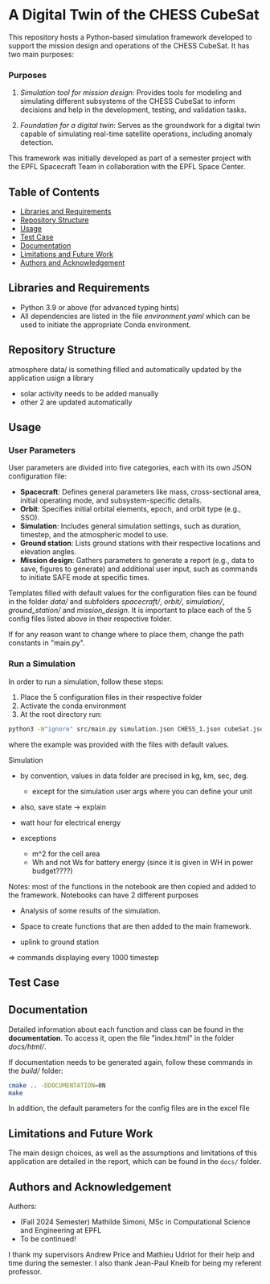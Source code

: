 # A Digital Twin of the CHESS CubeSat

This repository hosts a Python-based simulation framework developed to support the mission design and operations of the CHESS CubeSat. It has two main purposes:

### Purposes

1. *Simulation tool for mission design*: Provides tools for modeling and simulating different subsystems of the CHESS CubeSat to inform decisions and help in the development, testing, and validation tasks.

2. *Foundation for a digital twin*: Serves as the groundwork for a digital twin capable of simulating real-time satellite operations, including anomaly detection.

This framework was initially developed as part of a semester project with the EPFL Spacecraft Team in collaboration with the EPFL Space Center.

## Table of Contents
- [Libraries and Requirements](#libraries_and_requirements)
- [Repository Structure](#repository_structure)
- [Usage](#usage)
- [Test Case](#test_case)
- [Documentation](#documentation)
- [Limitations and Future Work](#limitations_and_future_work)
- [Authors and Acknowledgement](#authors_acknowledgement)

## Libraries and Requirements

- Python 3.9 or above (for advanced typing hints)
- All dependencies are listed in the file *environment.yaml* which can be used to initiate the appropriate Conda environment.


## Repository Structure
atmosphere data/ is something filled and automatically updated by the application usign a library

- solar activity needs to be added manually
- other 2 are updated automatically


## Usage

### User Parameters
User parameters are divided into five categories, each with its own JSON configuration file:

- **Spacecraft**: Defines general parameters like mass, cross-sectional area, initial operating mode, and subsystem-specific details.
- **Orbit**: Specifies initial orbital elements, epoch, and orbit type (e.g., SSO).
- **Simulation**: Includes general simulation settings, such as duration, timestep, and the atmospheric model to use.
- **Ground station**: Lists ground stations with their respective locations and elevation angles.
- **Mission design**: Gathers parameters to generate a report (e.g., data to save, figures to generate) and additional user input, such as commands to initiate SAFE mode at specific times.

Templates filled with default values for the configuration files can be found in the folder *data/* and subfolders *spacecraft/*, *orbit/*, *simulation/*, *ground_station/* and *mission_design*. It is important to place each of the 5 config files listed above in their respective folder.

If for any reason want to change where to place them, change the path constants in "main.py".


### Run a Simulation

In order to run a simulation, follow these steps:

1. Place the 5 configuration files in their respective folder
2. Activate the conda environment
3. At the root directory run:

```bash
python3 -W"ignore" src/main.py simulation.json CHESS_1.json cubeSat.json lausanne.json mission_design.json

```

where the example was provided with the files with default values.

Simulation 




- by convention, values in data folder are precised in kg, km, sec, deg.
	- except for the simulation user args where you can define your unit


- also, save state -> explain

- watt hour for electrical energy

- exceptions
	- m^2 for the cell area
	- Wh and not Ws for battery energy (since it is given in WH in power budget????)

Notes: most of the functions in the notebook are then copied and added to the framework. Notebooks can have 2 different purposes
- Analysis of some results of the simulation.
- Space to create functions that are then added to the main framework.

- uplink to ground station



=> commands displaying every 1000 timestep


## Test Case



## Documentation

Detailed information about each function and class can be found in the **documentation**. To access it, open the file "index.html" in the folder *docs/html/*.

If documentation needs to be generated again, follow these commands in the *build/* folder:

   ```bash
   cmake .. -DDOCUMENTATION=0N
   make
   ```

In addition, the default parameters for the config files are in the excel file


## Limitations and Future Work




The main design choices, as well as the assumptions and limitations of this application are detailed in the report, which can be found in the `docs/` folder.

## Authors and Acknowledgement

Authors:
- (Fall 2024 Semester) Mathilde Simoni, MSc in Computational Science and Engineering at EPFL
- To be continued!

I thank my supervisors Andrew Price and Mathieu Udriot for their help and time during the semester. I also thank Jean-Paul Kneib for being my referent professor.

